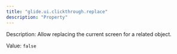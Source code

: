 ```yaml
---
title: "glide.ui.clickthrough.replace"
description: "Property"
---
```


Description: Allow replacing the current screen for a related object.

Value: `false`